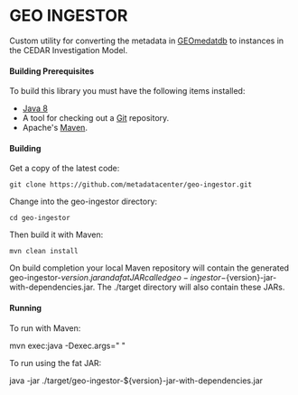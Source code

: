 GEO INGESTOR
============

Custom utility for converting the metadata in [GEOmedatdb](http://gbnci.abcc.ncifcrf.gov/geo/) 
to instances in the CEDAR Investigation Model.

#### Building Prerequisites

To build this library you must have the following items installed:

+ [Java 8](http://www.oracle.com/technetwork/java/javase/downloads/index.html)
+ A tool for checking out a [Git](http://git-scm.com/) repository.
+ Apache's [Maven](http://maven.apache.org/index.html).

#### Building

Get a copy of the latest code:

    git clone https://github.com/metadatacenter/geo-ingestor.git 

Change into the geo-ingestor directory:

    cd geo-ingestor

Then build it with Maven:

    mvn clean install

On build completion your local Maven repository will contain the generated geo-ingestor-${version}.jar and a fat JAR called geo-ingestor-${version}-jar-with-dependencies.jar.
The ./target directory will also contain these JARs.

#### Running

To run with Maven:

   mvn exec:java -Dexec.args="<GEOmetadb Database File> <CEDAR JSON Instances Directory> <Number of Series>"

To run using the fat JAR:

   java -jar ./target/geo-ingestor-${version}-jar-with-dependencies.jar <GEOmetadb Database File> <CEDAR JSON Instances Directory> <Number of Series>



